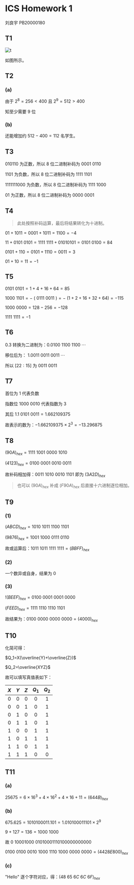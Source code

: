 # ICS Homework 1

刘良宇 PB20000180

## T1

![t](D:\Document\hw\USTC-CS-COURSE-HW\ICS\hw\hw1\t.png)

如图所示。

## T2

### (a)

由于 $2^8=256<400$ 且 $2^9=512>400$ 

知至少需要 $9$ 位

### (b)

还能增加约 $512-400=112$ 名学生。

## T3

$010110$ 为正数，所以 $8$ 位二进制补码为 $0001\ 0110$

$1101$ 为负数，所以 $8$ 位二进制补码为 $1111\ 1101$

$1111111000$ 为负数，所以 $8$ 位二进制补码为 $1111\ 1000$

$01$ 为正数，所以 $8$ 位二进制补码为 $0000\ 0001$

## T4

> 此处按照补码运算，最后将结果转化为十进制。

$01+1011 = 0001+1011=1100=-4$

$11+0101\ 0101=1111\ 1111+01010101=0101\ 0100=84$

$0101+110=0101+1110=0011=3$

$01+10=11=-1$

## T5

$0101\ 0101=1+4+16+64=85$

$1000\ 1101=-\ (\ 0111\ 0011\ )=-\ (1+2+16+32+64)=-115$

$1000\ 0000=128-256=-128$

$1111\ 1111=-1$

## T6

$0.3$ 转换为二进制为：$0.0100\ 1100\ 1100 \ \cdots$

移位后为： $1.0011\ 0011\ 0011\ \cdots$

所以 $[22:15]$ 为 $0011\ 0011$

## T7

首位为 $1$ 代表负数

指数位 $1000\ 0010$ 代表指数为 $3$

其后 $1.1\ 0101\ 0011=1.662109375$

故表示的数为：$-1.662109375\times 2^3=-13.296875$

## T8

$(90A)_{hex}=1111\ 1001\ 0000\ 1010$

$(4123)_{hex}=0100\ 0001\ 0010\ 0011$

故补码相加得：$0011\ 1010\ 0010\ 1101$ 即为 $(3A2D)_{hex}$

> 也可以 $(90A)_{hex}$ 补成 $(F90A)_{hex}$ 后直接十六进制逐位相加。

## T9

### (1)

$(ABCD)_{hex}=1010\ 1011\ 1100\ 1101$

$(9876)_{hex}=1001\ 1000\ 0111\ 0110$

故或运算后：$1011\ 1011\ 1111\ 1111=(BBFF)_{hex}$

### (2)

一个数异或自身，结果为 $0$

### (3)

$!(BEEF)_{hex}=0100\ 0001\ 0001\ 0000$

$(FEED)_{hex}=1111\ 1110\ 1110\ 1101$

故结果为：$0100\ 0000\ 0000\ 0000=(4000)_{hex}$

## T10

化简可得：

$Q_1=X(\overline{Y}+\overline{Z})$

$Q_2=\overline{XYZ}$

故可以填写真值表如下：

| $X$  | $Y$  | $Z$  | $Q_1$ | $Q_2$ |
| :--: | :--: | :--: | :---: | :---: |
|  0   |  0   |  0   |   0   |   1   |
|  0   |  0   |  1   |   0   |   1   |
|  0   |  1   |  0   |   0   |   1   |
|  0   |  1   |  1   |   0   |   1   |
|  1   |  0   |  0   |   1   |   1   |
|  1   |  0   |  1   |   1   |   1   |
|  1   |  1   |  0   |   1   |   1   |
|  1   |  1   |  1   |   0   |   0   |

## T11

### (a)

$25675 = 6\times16^3+4\times16^2+4\times16+11=(644B)_{hex}$

### (b)

$675.625=1010100011.101=1.010100011101\times2^9$

$9+127=136=1000\ 1000$ 

故 $0\ 10001000\ 01010001110100000000000$

$0100\ 0100\ 0010\ 1000\ 1110\ 1000\ 0000\ 0000=(4428E800)_{hex}$

### (c)

"Hello" 逐个字符对应，得：$(48\ 65\ 6C\ 6C\ 6F)_{hex}$